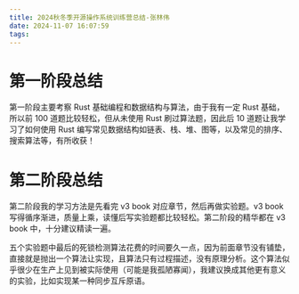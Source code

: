 ```yaml
---
title: 2024秋冬季开源操作系统训练营总结-张林伟
date: 2024-11-07 16:07:59
tags:
---
```


# 第一阶段总结

第一阶段主要考察 Rust 基础编程和数据结构与算法，由于我有一定 Rust 基础，所以前 100 道题比较轻松，但从未使用 Rust 刷过算法题，因此后 10 道题让我学习了如何使用 Rust 编写常见数据结构如链表、栈、堆、图等，以及常见的排序、搜索算法等，有所收获！

# 第二阶段总结

第二阶段我的学习方法是先看完 v3 book 对应章节，然后再做实验题。v3 book 写得循序渐进，质量上乘，读懂后写实验题都比较轻松。第二阶段的精华都在 v3 book 中，十分建议精读一遍。

五个实验题中最后的死锁检测算法花费的时间要久一点，因为前面章节没有铺垫，直接就是抛出一个算法让实现，且算法只有过程描述，没有原理分析。这个算法似乎很少在生产上见到被实际使用（可能是我孤陋寡闻），我建议换成其他更有意义的实验，比如实现某一种同步互斥原语。